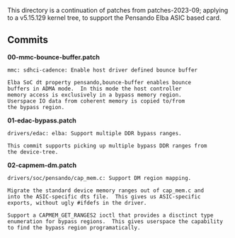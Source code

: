 This directory is a continuation of patches from patches-2023-09; applying
to a v5.15.129 kernel tree, to support the Pensando Elba ASIC based card.

## Commits
**00-mmc-bounce-buffer.patch**<br>
```
mmc: sdhci-cadence: Enable host driver defined bounce buffer

Elba SoC dt property pensando,bounce-buffer enables bounce
buffers in ADMA mode.  In this mode the host controller
memory access is exclusively in a bypass memory region.
Userspace IO data from coherent memory is copied to/from
the bypass region.
```
**01-edac-bypass.patch**<br>
```
drivers/edac: elba: Support multiple DDR bypass ranges.

This commit supports picking up multiple bypass DDR ranges from
the device-tree.
```
**02-capmem-dm.patch**<br>
```
drivers/soc/pensando/cap_mem.c: Support DM region mapping.

Migrate the standard device memory ranges out of cap_mem.c and
into the ASIC-specific dts file.  This gives us ASIC-specific
exports, without ugly #ifdefs in the driver.

Support a CAPMEM_GET_RANGES2 ioctl that provides a disctinct type
enumeration for bypass regions.  This gives userspace the capability
to find the bypass region programatically.
```
